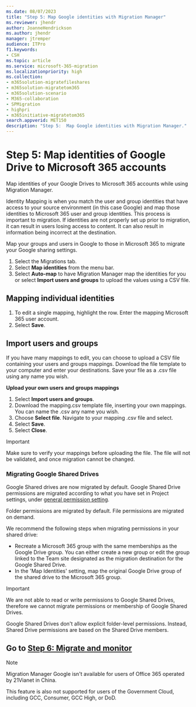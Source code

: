 ```yaml
---
ms.date: 08/07/2023
title: "Step 5: Map Google identities with Migration Manager"
ms.reviewer: jhendr
author: JoanneHendrickson
ms.author: jhendr
manager: jtremper
audience: ITPro
f1.keywords:
- CSH
ms.topic: article
ms.service: microsoft-365-migration
ms.localizationpriority: high
ms.collection: 
- m365solution-migratefileshares
- m365solution-migratetom365
- m365solution-scenario
- M365-collaboration
- SPMigration
- highpri
- m365initiative-migratetom365
search.appverid: MET150
description: "Step 5:  Map Google identities with Migration Manager." 
---
```


# Step 5: Map identities of Google Drive to Microsoft 365 accounts

Map identities of your Google Drives to Microsoft 365 accounts while using Migration Manager.  

Identity Mapping is when you match the user and group identities that have access to your source environment (in this case Google) and map those identities to Microsoft 365 user and group identities. This process is important to migration. If identities are not properly set up prior to migration, it can result in users losing access to content. It can also result in information being incorrect at the destination.

Map your groups and users in Google to those in Microsoft 365 to migrate your Google sharing settings.

1. Select the Migrations tab.
2. Select **Map identities** from the menu bar.
3.  Select **Auto-map** to have Migration Manager map the identities for you or select **Import users and groups** to upload the values using a CSV file.


## Mapping individual identities

1. To edit a single mapping, highlight the row. Enter the mapping Microsoft 365 user account. 
2. Select **Save**.


## Import users and groups

If you have many mappings to edit, you can choose to upload a CSV file containing your users and groups mappings. Download the  file template to your computer and enter your destinations. Save your file as a .csv file using any name you wish. 

**Upload your own users and groups mappings**

1. Select **Import users and groups**.
2. Download the mapping.csv template file, inserting your own mappings. You can name the .csv any name you wish.
3. Choose **Select file**. Navigate to your mapping .csv file and select.
4. Select **Save**.
5. Select **Close**.


>[!Important]
>Make sure to verify your mappings before uploading the file.  The file will not be validated, and once migration cannot be changed.

### Migrating Google Shared Drives

Google Shared drives are now migrated by default. Google Shared Drive permissions are migrated according to what you have set in Project settings, under [general permission setting](/sharepointmigration/mm-project-settings-permissions#migrate-permissions). 

Folder permissions are migrated by default. File permissions are migrated on demand. 

We recommend the following steps when migrating permissions in your shared drive:

- Recreate a Microsoft 365 group with the same memberships as the Google Drive group. You can either create a new group or edit the group linked to the Team site designated as the migration destination for the Google Shared Drive.
- In the 'Map Identities' setting, map the original Google Drive group of the shared drive to the Microsoft 365 group.

>[!Important]
>We are not able to read or write permissions to Google Shared Drives, therefore we cannot migrate permissions or membership of Google Shared Drives. 
>
>Google Shared Drives don't allow explicit folder-level permissions. Instead, Shared Drive permissions are based on the Shared Drive members.


## Go to [**Step 6: Migrate and monitor**](mm-Google-step6-migrate-monitor.md)


>[!NOTE]
>Migration Manager Google isn't available for users of Office 365 operated by 21Vianet in China.
>
> This feature is also not supported for users of the Government Cloud, including GCC, Consumer, GCC High, or DoD.

